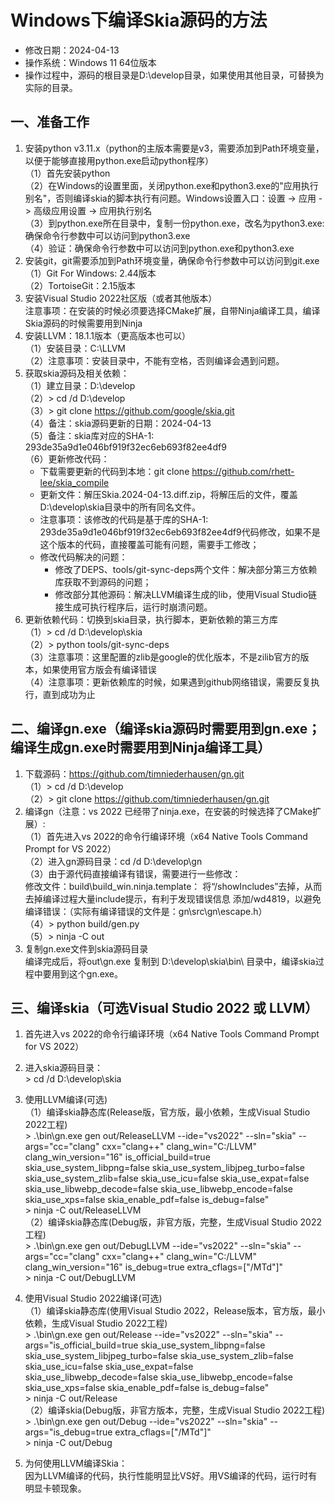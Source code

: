 # Windows下编译Skia源码的方法 - 修改日期：2024-04-13 - 操作系统：Windows 11 64位版本 - 操作过程中，源码的根目录是D:\develop目录，如果使用其他目录，可替换为实际的目录。## 一、准备工作1. 安装python v3.11.x（python的主版本需要是v3，需要添加到Path环境变量，以便于能够直接用python.exe启动python程序）    （1）首先安装python    （2）在Windows的设置里面，关闭python.exe和python3.exe的"应用执行别名"，否则编译skia的脚本执行有问题。Windows设置入口：设置 -> 应用 -> 高级应用设置 -> 应用执行别名    （3）到python.exe所在目录中，复制一份python.exe，改名为python3.exe: 确保命令行参数中可以访问到python3.exe   （4）验证：确保命令行参数中可以访问到python.exe和python3.exe     2. 安装git，git需要添加到Path环境变量，确保命令行参数中可以访问到git.exe    （1）Git For Windows: 2.44版本    （2）TortoiseGit：2.15版本3. 安装Visual Studio 2022社区版（或者其他版本）       注意事项：在安装的时候必须要选择CMake扩展，自带Ninja编译工具，编译Skia源码的时候需要用到Ninja4. 安装LLVM：18.1.1版本（更高版本也可以）    （1）安装目录：C:\LLVM    （2）注意事项：安装目录中，不能有空格，否则编译会遇到问题。5. 获取skia源码及相关依赖：    （1）建立目录：D:\develop    （2）\> cd /d D:\develop    （3）\> git clone https://github.com/google/skia.git    （4）备注：skia源码更新的日期：2024-04-13    （5）备注：skia库对应的SHA-1: 293de35a9d1e046bf919f32ec6eb693f82ee4df9    （6）更新修改代码：        - 下载需要更新的代码到本地：git clone https://github.com/rhett-lee/skia_compile    - 更新文件：解压Skia.2024-04-13.diff.zip，将解压后的文件，覆盖D:\develop\skia目录中的所有同名文件。    - 注意事项：该修改的代码是基于库的SHA-1: 293de35a9d1e046bf919f32ec6eb693f82ee4df9代码修改，如果不是这个版本的代码，直接覆盖可能有问题，需要手工修改；    - 修改代码解决的问题：        - 修改了DEPS、tools/git-sync-deps两个文件：解决部分第三方依赖库获取不到源码的问题；        - 修改部分其他源码：解决LLVM编译生成的lib，使用Visual Studio链接生成可执行程序后，运行时崩溃问题。    6. 更新依赖代码：切换到skia目录，执行脚本，更新依赖的第三方库    （1）\> cd /d D:\develop\skia    （2）\> python tools/git-sync-deps    （3）注意事项：这里配置的zlib是google的优化版本，不是zilib官方的版本，如果使用官方版会有编译错误    （4）注意事项：更新依赖库的时候，如果遇到github网络错误，需要反复执行，直到成功为止## 二、编译gn.exe（编译skia源码时需要用到gn.exe；编译生成gn.exe时需要用到Ninja编译工具）1. 下载源码：https://github.com/timniederhausen/gn.git    （1）\> cd /d D:\develop    （2）\> git clone https://github.com/timniederhausen/gn.git2. 编译gn（注意：vs 2022 已经带了ninja.exe，在安装的时候选择了CMake扩展）:    （1）首先进入vs 2022的命令行编译环境（x64 Native Tools Command Prompt for VS 2022）    （2）进入gn源码目录：cd /d D:\develop\gn    （3）由于源代码直接编译有错误，需要进行一些修改：        修改文件：build\build_win.ninja.template：    将“/showIncludes”去掉，从而去掉编译过程大量include提示，有利于发现错误信息    添加/wd4819，以避免编译错误：（实际有编译错误的文件是：gn\src\gn\escape.h）    （4）\> python build/gen.py    （5）\> ninja -C out    3. 复制gn.exe文件到skia源码目录    编译完成后，将out\gn.exe 复制到 D:\develop\skia\bin\ 目录中，编译skia过程中要用到这个gn.exe。## 三、编译skia（可选Visual Studio 2022 或 LLVM）1. 首先进入vs 2022的命令行编译环境（x64 Native Tools Command Prompt for VS 2022）2. 进入skia源码目录：    \> cd /d D:\develop\skia3. 使用LLVM编译(可选)    （1）编译skia静态库(Release版，官方版，最小依赖，生成Visual Studio 2022工程)    \> .\bin\gn.exe gen out/ReleaseLLVM --ide="vs2022" --sln="skia" --args="cc=\"clang\" cxx=\"clang++\" clang_win=\"C:/LLVM\" clang_win_version="16" is_official_build=true skia_use_system_libpng=false skia_use_system_libjpeg_turbo=false skia_use_system_zlib=false skia_use_icu=false skia_use_expat=false skia_use_libwebp_decode=false skia_use_libwebp_encode=false skia_use_xps=false skia_enable_pdf=false is_debug=false"    \> ninja -C out/ReleaseLLVM    （2）编译skia静态库(Debug版，非官方版，完整，生成Visual Studio 2022工程)    \> .\bin\gn.exe gen out/DebugLLVM --ide="vs2022" --sln="skia" --args="cc=\"clang\" cxx=\"clang++\" clang_win=\"C:/LLVM\" clang_win_version="16" is_debug=true extra_cflags=[\"/MTd\"]"    \> ninja -C out/DebugLLVM    4. 使用Visual Studio 2022编译(可选)      （1）编译skia静态库(使用Visual Studio 2022，Release版本，官方版，最小依赖，生成Visual Studio 2022工程)    \> .\bin\gn.exe gen out/Release --ide="vs2022" --sln="skia" --args="is_official_build=true skia_use_system_libpng=false skia_use_system_libjpeg_turbo=false skia_use_system_zlib=false skia_use_icu=false skia_use_expat=false skia_use_libwebp_decode=false skia_use_libwebp_encode=false skia_use_xps=false skia_enable_pdf=false is_debug=false"    \> ninja -C out/Release       （2）编译skia(Debug版，非官方版本，完整，生成Visual Studio 2022工程)    \> .\bin\gn.exe gen out/Debug --ide="vs2022" --sln="skia" --args="is_debug=true extra_cflags=[\"/MTd\"]"    \> ninja -C out/Debug   5. 为何使用LLVM编译Skia：    因为LLVM编译的代码，执行性能明显比VS好。用VS编译的代码，运行时有明显卡顿现象。